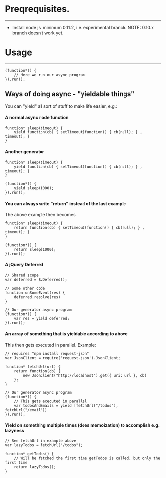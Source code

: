# Preqrequisites.
---------------
- Install node js, minimum 0.11.2, i.e. experimental branch. NOTE: 0.10.x branch doesn't work yet.


# Usage
---------------
	(function*() {
		// Here we run our async program
	}).run();


## Ways of doing async - "yieldable things"
You can "yield" all sort of stuff to make life easier, e.g.:

#### A normal async node function
	function* sleep(timeout) {
		yield function(cb) { setTimeout(function() { cb(null); } , timeout); }
	}

#### Another generator
	function* sleep(timeout) {
		yield function(cb) { setTimeout(function() { cb(null); } , timeout); }
	}

	(function*() {
		yield sleep(1000);
	}).run();

#### You can always write "return" instead of the last example
The above example then becomes

	function* sleep(timeout) {
		return function(cb) { setTimeout(function() { cb(null); } , timeout); }
	}

	(function*() {
		return sleep(1000);
	}).run();


#### A jQuery Deferred
	// Shared scope
	var deferred = $.Deferred();

	// Some other code
	function onSomeEvent(res) {
		deferred.resolve(res)
	}

	// Our generator async program
	(function*() {
		var res = yield deferred;
	}).run();

#### An array of something that is yieldable according to above
This then gets executed in parallel. Example:

	// requires "npm install request-json"
	var JsonClient = require('request-json').JsonClient;

	function* fetchUrl(url) {
		return function(cb) {
			new JsonClient("http://localhost").get({ uri: url }, cb)
		};
	}

	// Our generator async program
	(function*() {
		// This gets executed in parallel
		var todosAndEmails = yield [fetchUrl("/todos"), fetchUrl("/email")]
	}).run();

#### Yield on something multiple times (does memoization) to accomplish e.g. lazyness

	// See fetchUrl in example above
	var lazyTodos = fetchUrl("/todos");

	function* getTodos() {
		// Will be fetched the first time getTodos is called, but only the first time
		return lazyTodos();
	}